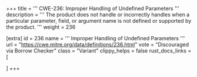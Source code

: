 +++
title = '''
CWE-236: Improper Handling of Undefined Parameters
'''
description	= '''
The product does not handle or incorrectly handles when a particular parameter, field, or argument name is not defined or supported by the product.
'''
weight = 236

[extra]
id = 236
name = '''
Improper Handling of Undefined Parameters
'''
url = "https://cwe.mitre.org/data/definitions/236.html"
vote = "Discouraged via Borrow Checker"
class = "Variant"
clippy_helps = false
rust_docs_links = [
	
]
+++
